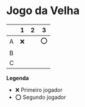 # Jogo da Velha

|   | 1 | 2 | 3 |
|---|---|---|---|
| A |❌   |   |⭕   |
| B |   |   |   |
| C |   |   |   |

**Legenda**

- ❌ Primeiro jogador 
- ⭕ Segundo jogador